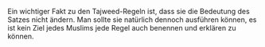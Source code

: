 Ein wichtiger Fakt zu den Tajweed-Regeln ist, dass sie die Bedeutung des Satzes nicht ändern. Man sollte sie natürlich dennoch ausführen können, es ist kein Ziel jedes Muslims jede Regel auch benennen und erklären zu können.